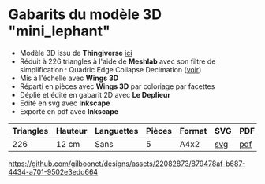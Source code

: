 # Gabarits du modèle 3D "mini_lephant"

- Modèle 3D issu de **Thingiverse** [ici](https://www.thingiverse.com/thing:516938)
- Réduit à 226 triangles à l'aide de **Meshlab** avec son filtre de simplification : Quadric Edge Collapse Decimation ([voir](https://youtu.be/1irJLnVSnrk))
- Mis à l'échelle avec **Wings 3D**
- Réparti en pièces avec **Wings 3D** par coloriage par facettes
- Déplié et édité en gabarit 2D avec **Le Deplieur**
- Edité en svg avec **Inkscape**
- Exporté en pdf avec **Inkscape**

|Triangles|Hauteur|Languettes|Pièces|Format|SVG|PDF|
|---|---|---|---|---|---|---|
|226|12 cm|Sans|5|A4x2|[svg]()|[pdf]()|

https://github.com/gilboonet/designs/assets/22082873/879478af-b687-4434-a701-9502e3edd664

